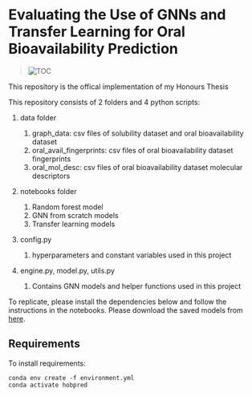 # Evaluating the Use of GNNs and Transfer Learning for Oral Bioavailability Prediction


> ![TOC](https://user-images.githubusercontent.com/66246089/229825030-bf6dbc3f-ecdc-4adb-8c38-2d6427fc5a04.png)

This repository is the offical implementation of my Honours Thesis

This repository consists of 2 folders and 4 python scripts:

1. data folder
    1. graph_data: csv files of solubility dataset and oral bioavailability dataset
    2. oral_avail_fingerprints: csv files of oral bioavailability dataset fingerprints
    3. oral_mol_desc: csv files of oral bioavailability dataset molecular descriptors 

2. notebooks folder 
    1. Random forest model
    2. GNN from scratch models 
    3. Transfer learning models 
    
3. config.py
    1. hyperparameters and constant variables used in this project

4. engine.py, model.py, utils.py
    1. Contains GNN models and helper functions used in this project 
    
To replicate, please install the dependencies below and follow the instructions in the notebooks.
Please download the saved models from [here](https://drive.google.com/drive/folders/19O4Xo_F-6MKK5H6JE0ykrQ4ZNXoYdOCJ?usp=share_link).

## Requirements

To install requirements:

```setup
conda env create -f environment.yml
conda activate hobpred
```


